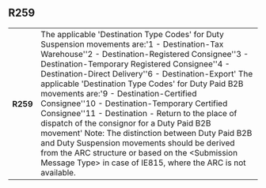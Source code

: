 ## R259
<table>
 <tr>
  <th>
   R259
  </th>
  <td>
   The applicable 'Destination Type Codes' for Duty Suspension movements are:'1 - Destination-Tax Warehouse''2 - Destination-Registered Consignee''3 - Destination-Temporary Registered Consignee''4 - Destination-Direct Delivery''6 - Destination-Export' The applicable 'Destination Type Codes' for Duty Paid B2B movements are:'9 - Destination-Certified Consignee''10 - Destination-Temporary Certified Consignee''11 - Destination - Return to the place of dispatch of the consignor for a Duty Paid B2B movement' Note: The distinction between Duty Paid B2B and Duty Suspension movements should be derived from the ARC structure or based on the &lt;Submission Message Type&gt; in case of IE815, where the ARC is not available.
  </td>
 </tr>
</table>
